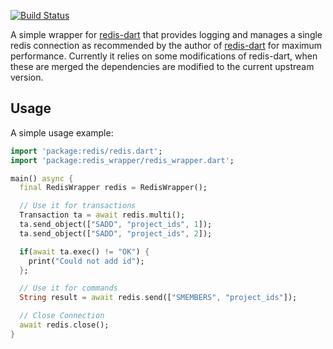 [![Build Status](https://ci.eknoes.de/buildStatus/icon?job=redis-dart-wrapper%2Fmaster)](https://ci.eknoes.de/job/redis-dart-wrapper/job/master/)

A simple wrapper for [redis-dart](https://github.com/ra1u/redis-dart/) that provides logging and manages a single redis connection as recommended by the author of [redis-dart](https://github.com/ra1u/redis-dart/issues/5#issuecomment-279018105) for maximum performance.
Currently it relies on some modifications of redis-dart, when these are merged the dependencies are modified to the current upstream version.

## Usage

A simple usage example:

```dart
import 'package:redis/redis.dart';
import 'package:redis_wrapper/redis_wrapper.dart';

main() async {
  final RedisWrapper redis = RedisWrapper();

  // Use it for transactions
  Transaction ta = await redis.multi();
  ta.send_object(["SADD", "project_ids", 1]);
  ta.send_object(["SADD", "project_ids", 2]);

  if(await ta.exec() != "OK") {
    print("Could not add id");
  };

  // Use it for commands
  String result = await redis.send(["SMEMBERS", "project_ids"]);

  // Close Connection
  await redis.close();
}
```